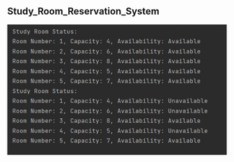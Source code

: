<p align="center">
<h2>Study_Room_Reservation_System</h2>
<img src="https://github.com/Sharada001/Program-Construction/blob/49bac034f7007aa08f0d468516717deb241a2cb3/Study_Room_Reservation_System/Screenshot_6.jpg">
</p>